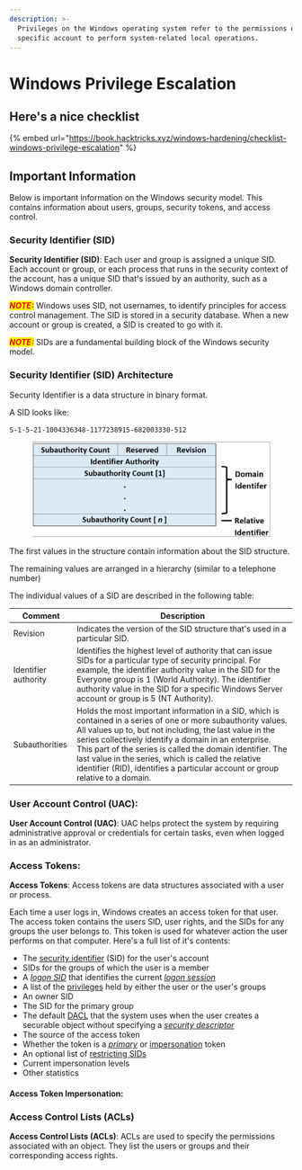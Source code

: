 ```yaml
---
description: >-
  Privileges on the Windows operating system refer to the permissions of a
  specific account to perform system-related local operations.
---
```


# Windows Privilege Escalation

## Here's a nice checklist&#x20;

{% embed url="https://book.hacktricks.xyz/windows-hardening/checklist-windows-privilege-escalation" %}

## Important Information

Below is important information on the Windows security model. This contains information about users, groups, security tokens, and access control.&#x20;

### Security Identifier (SID)

**Security Identifier (SID)**: Each user and group is assigned a unique SID. Each account or group, or each process that runs in the security context of the account, has a unique SID that's issued by an authority, such as a Windows domain controller.

_<mark style="color:red;">**NOTE:**</mark>_ Windows uses SID, not usernames, to identify principles for access control management. The SID is stored in a security database. When a new account or group is created, a SID is created to go with it.&#x20;

_<mark style="color:red;">**NOTE:**</mark>_ SIDs are a fundamental building block of the Windows security model.

### Security Identifier (SID) Architecture

Security Identifier is a data structure in binary format.

A SID looks like:

```
S-1-5-21-1004336348-1177238915-682003330-512
```

<figure><img src="../../.gitbook/assets/Screenshot 2023-10-02 183310.png" alt=""><figcaption></figcaption></figure>

The first values in the structure contain information about the SID structure.

The remaining values are arranged in a hierarchy (similar to a telephone number)

The individual values of a SID are described in the following table:

| Comment              | Description                                                                                                                                                                                                                                                                                                                                                                                                                               |
| -------------------- | ----------------------------------------------------------------------------------------------------------------------------------------------------------------------------------------------------------------------------------------------------------------------------------------------------------------------------------------------------------------------------------------------------------------------------------------- |
| Revision             | Indicates the version of the SID structure that's used in a particular SID.                                                                                                                                                                                                                                                                                                                                                               |
| Identifier authority | Identifies the highest level of authority that can issue SIDs for a particular type of security principal. For example, the identifier authority value in the SID for the Everyone group is 1 (World Authority). The identifier authority value in the SID for a specific Windows Server account or group is 5 (NT Authority).                                                                                                            |
| Subauthorities       | Holds the most important information in a SID, which is contained in a series of one or more subauthority values. All values up to, but not including, the last value in the series collectively identify a domain in an enterprise. This part of the series is called the domain identifier. The last value in the series, which is called the relative identifier (RID), identifies a particular account or group relative to a domain. |

###

### User Account Control (UAC):

**User Account Control (UAC)**: UAC helps protect the system by requiring administrative approval or credentials for certain tasks, even when logged in as an administrator.



### Access Tokens:

**Access Tokens**: Access tokens are data structures associated with a user or process.

Each time a user logs in, Windows creates an access token for that user. The access token contains the users SID, user rights, and the SIDs for any groups the user belongs to. This token is used for whatever action the user performs on that computer. Here's a full list of it's contents:

* The [security identifier](https://learn.microsoft.com/en-us/windows/win32/secauthz/security-identifiers) (SID) for the user's account
* SIDs for the groups of which the user is a member
* A [_logon SID_](https://learn.microsoft.com/en-us/windows/desktop/SecGloss/l-gly) that identifies the current [_logon session_](https://learn.microsoft.com/en-us/windows/desktop/SecGloss/l-gly)
* A list of the [privileges](https://learn.microsoft.com/en-us/windows/win32/secauthz/privileges) held by either the user or the user's groups
* An owner SID
* The SID for the primary group
* The default [DACL](https://learn.microsoft.com/en-us/windows/win32/secauthz/access-control-lists) that the system uses when the user creates a securable object without specifying a [_security descriptor_](https://learn.microsoft.com/en-us/windows/desktop/SecGloss/s-gly)
* The source of the access token
* Whether the token is a [_primary_](https://learn.microsoft.com/en-us/windows/desktop/SecGloss/p-gly) or [impersonation](https://learn.microsoft.com/en-us/windows/win32/secauthz/client-impersonation) token
* An optional list of [restricting SIDs](https://learn.microsoft.com/en-us/windows/win32/secauthz/restricted-tokens)
* Current impersonation levels
* Other statistics

#### Access Token Impersonation:



### Access Control Lists (ACLs)

**Access Control Lists (ACLs)**: ACLs are used to specify the permissions associated with an object. They list the users or groups and their corresponding access rights.

